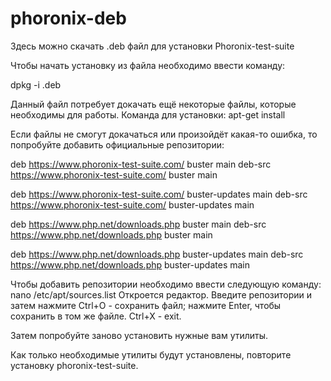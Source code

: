 # phoronix-deb #
Здесь можно скачать .deb файл для установки Phoronix-test-suite

Чтобы начать установку из файла необходимо ввести команду:

dpkg -i <name>.deb

Данный файл потребует докачать ещё некоторые файлы, которые необходимы для работы.
Команда для установки: apt-get install <name>
  
Если файлы не смогут докачаться или произойдёт какая-то ошибка, то попробуйте добавить официальные репозитории:

deb https://www.phoronix-test-suite.com/ buster main
deb-src https://www.phoronix-test-suite.com/ buster main

deb https://www.phoronix-test-suite.com/ buster-updates main
deb-src https://www.phoronix-test-suite.com/ buster-updates main

deb https://www.php.net/downloads.php buster main
deb-src https://www.php.net/downloads.php buster main

deb https://www.php.net/downloads.php buster-updates main
deb-src https://www.php.net/downloads.php buster-updates main

Чтобы добавить репозитории необходимо ввести следующую команду:
nano /etc/apt/sources.list
Откроется редактор. Введите репозитории и затем нажмите Ctrl+O - сохранить файл; нажмите Enter, чтобы сохранить в том же файле.
Ctrl+X - exit.

Затем попробуйте заново установить нужные вам утилиты.

Как только необходимые утилиты будут установлены, повторите установку phoronix-test-suite.
